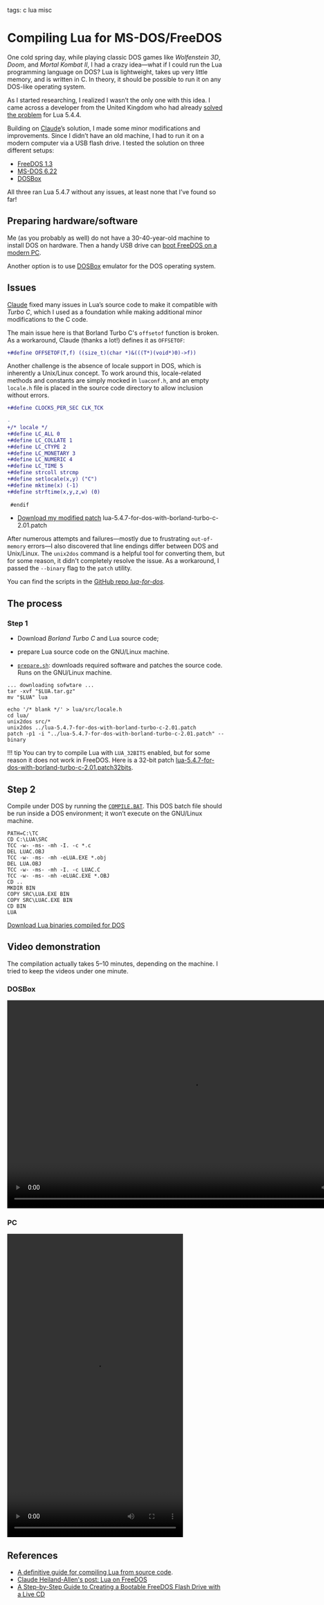 <!-- Description: A step-by-step guide how to compile the Lua programming language interpreter for MS-DOS or FreeDOS. -->

tags: c lua misc

# Compiling Lua for MS-DOS/FreeDOS

One cold spring day, while playing classic DOS games like *Wolfenstein 3D*, *Doom*, and *Mortal Kombat II*, I had a crazy idea—what if I could run the Lua programming language on DOS? Lua is lightweight, takes up very little memory, and is written in C. In theory, it should be possible to run it on any DOS-like operating system.

As I started researching, I realized I wasn’t the only one with this idea. I came across a developer from the United Kingdom who had already [solved the problem](https://mathr.co.uk/blog/2022-05-11_lua_on_freedos.html) for Lua 5.4.4.

Building on [Claude](https://mathr.co.uk/web/)’s solution, I made some minor modifications and improvements. Since I didn’t have an old machine, I had to run it on a modern computer via a USB flash drive. I tested the solution on three different setups:

- [FreeDOS 1.3](https://freedos.org)
- [MS-DOS 6.22](https://winworldpc.com/product/ms-dos/622)
- [DOSBox](https://www.dosbox.com/download.php?main=1)

All three ran Lua 5.4.7 without any issues, at least none that I’ve found so far!

## Preparing hardware/software

Me (as you probably as well) do not have a 30-40-year-old machine to install DOS on hardware.  Then a handy USB drive can [boot FreeDOS on a modern PC](/post/how-to-create-bootable-freedos-usb-flash-drive-from-linux.html).

Another option is to use [DOSBox](https://www.dosbox.com/download.php?main=1) emulator for the DOS operating system.

## Issues

[Claude](https://mathr.co.uk/blog/2022-05-11_lua_on_freedos.html) fixed many issues in Lua’s source code to make it compatible with *Turbo C*, which I used as a foundation while making additional minor modifications to the C code.

The main issue here is that Borland Turbo C's `offsetof` function is broken. As a workaround, Claude (thanks a lot!) defines it as `OFFSETOF`:

```diff
+#define OFFSETOF(T,f) ((size_t)(char *)&(((T*)(void*)0)->f))
```

Another challenge is the absence of locale support in DOS, which is inherently a Unix/Linux concept. To work around this, locale-related methods and constants are simply mocked in `luaconf.h`, and an empty `locale.h` file is placed in the source code directory to allow inclusion without errors.

```diff
+#define CLOCKS_PER_SEC CLK_TCK
 
-
+/* locale */
+#define LC_ALL 0
+#define LC_COLLATE 1
+#define LC_CTYPE 2
+#define LC_MONETARY 3
+#define LC_NUMERIC 4
+#define LC_TIME 5
+#define strcoll strcmp
+#define setlocale(x,y) ("C")
+#define mktime(x) (-1)
+#define strftime(x,y,z,w) (0)
 
 #endif
```

- [Download my modified patch](https://github.com/dknight/lua-for-dos/blob/main/lua-5.4.7-for-dos-with-borland-turbo-c-2.01.patch) lua-5.4.7-for-dos-with-borland-turbo-c-2.01.patch


After numerous attempts and failures—mostly due to frustrating `out-of-memory` errors—I also discovered that line endings differ between DOS and Unix/Linux. The `unix2dos` command is a helpful tool for converting them, but for some reason, it didn't completely resolve the issue. As a workaround, I passed the `--binary` flag to the `patch` utility.

You can find the scripts in the [GitHub repo *lua-for-dos*](https://github.com/dknight/lua-for-dos).

## The process

### Step 1

- Download *Borland Turbo C* and Lua source code;
- prepare Lua source code on the GNU/Linux machine.

- [`prepare.sh`](https://github.com/dknight/lua-for-dos/blob/main/prepare.sh): downloads required software and patches the source code. Runs on the GNU/Linux machine.

```shell
... downloading sofwtare ...
tar -xvf "$LUA.tar.gz"
mv "$LUA" lua

echo '/* blank */' > lua/src/locale.h
cd lua/
unix2dos src/* 
unix2dos ../lua-5.4.7-for-dos-with-borland-turbo-c-2.01.patch
patch -p1 -i "../lua-5.4.7-for-dos-with-borland-turbo-c-2.01.patch" --binary
```

!!! tip
	You can try to compile Lua with `LUA_32BITS` enabled, but for some reason it does not work in FreeDOS. Here is a
	32-bit patch [lua-5.4.7-for-dos-with-borland-turbo-c-2.01.patch32bits](https://github.com/dknight/lua-for-dos/blob/main/lua-5.4.7-for-dos-with-borland-turbo-c-2.01.patch32bits).

## Step 2

Compile under DOS by running the [`COMPILE.BAT`](https://github.com/dknight/lua-for-dos/blob/main/COMPILE.BAT). This DOS batch file should be run inside a DOS environment; it won’t execute on the GNU/Linux machine.

```batch
PATH=C:\TC
CD C:\LUA\SRC
TCC -w- -ms- -mh -I. -c *.c
DEL LUAC.OBJ
TCC -w- -ms- -mh -eLUA.EXE *.obj
DEL LUA.OBJ
TCC -w- -ms- -mh -I. -c LUAC.C
TCC -w- -ms- -mh -eLUAC.EXE *.OBJ
CD ..
MKDIR BIN
COPY SRC\LUA.EXE BIN
COPY SRC\LUAC.EXE BIN
CD BIN
LUA
```

[Download Lua binaries compiled for DOS](https://github.com/dknight/lua-for-dos/raw/refs/heads/main/bin/LUA4DOS.ZIP)

## Video demonstration

The compilation actually takes 5–10 minutes, depending on the machine. I tried to keep the videos under one minute.

### DOSBox

<video width="854" height="480" controls>
	<source src="/assets/video/luadosbox.mp4" type="video/mp4">
	Your browser does not support the video tag.
</video>

### PC

<video width="406" height="700" controls>
	<source src="/assets/video/luados.mp4" type="video/mp4">
	Your browser does not support the video tag.
</video>

## References

- [A definitive guide for compiling Lua from source code](/post/a-definitive-guide-for-compiling-lua-from-source-code.html).
- [Claude Heiland-Allen's post: Lua on FreeDOS](https://mathr.co.uk/blog/2022-05-11_lua_on_freedos.html)
- [A Step-by-Step Guide to Creating a Bootable FreeDOS Flash Drive with a Live CD](/post/how-to-create-bootable-freedos-usb-flash-drive-from-linux.html)
